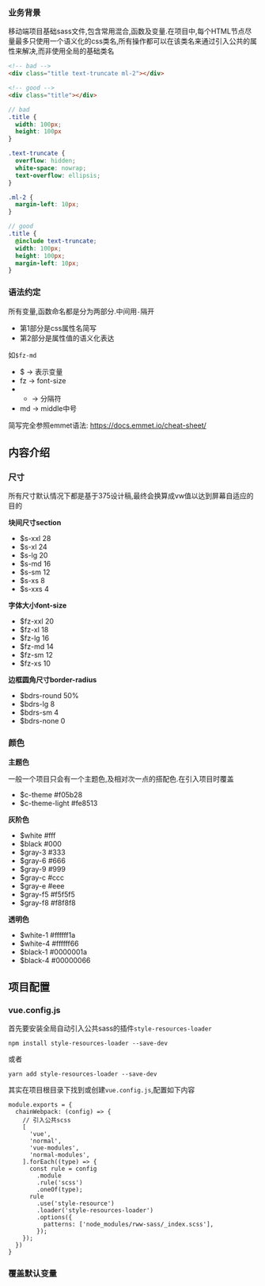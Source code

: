 ### 业务背景

移动端项目基础sass文件,包含常用混合,函数及变量.在项目中,每个HTML节点尽量最多只使用一个语义化的css类名,所有操作都可以在该类名来通过引入公共的属性来解决,而非使用全局的基础类名

```html
<!-- bad -->
<div class="title text-truncate ml-2"></div>

<!-- good -->
<div class="title"></div>
```

```scss
// bad
.title {
  width: 100px;
  height: 100px
}

.text-truncate {
  overflow: hidden;
  white-space: nowrap;
  text-overflow: ellipsis;
}

.ml-2 {
  margin-left: 10px;
}

// good
.title {
  @include text-truncate;
  width: 100px;
  height: 100px;
  margin-left: 10px;
}
```

### 语法约定
所有变量,函数命名都是分为两部分.中间用`-`隔开
- 第1部分是css属性名简写
- 第2部分是属性值的语义化表达

如`$fz-md`
- $ -> 表示变量
- fz -> font-size
- - -> 分隔符
- md -> middle中号

简写完全参照emmet语法: https://docs.emmet.io/cheat-sheet/

## 内容介绍

### 尺寸

所有尺寸默认情况下都是基于375设计稿,最终会换算成vw值以达到屏幕自适应的目的

**块间尺寸section**
- $s-xxl 28
- $s-xl 24
- $s-lg 20
- $s-md 16
- $s-sm 12
- $s-xs 8
- $s-xxs 4

**字体大小font-size**
- $fz-xxl 20
- $fz-xl 18
- $fz-lg 16
- $fz-md 14
- $fz-sm 12
- $fz-xs 10

**边框圆角尺寸border-radius**
- $bdrs-round 50%
- $bdrs-lg 8
- $bdrs-sm 4
- $bdrs-none 0


### 颜色

**主题色**

一般一个项目只会有一个主题色,及相对次一点的搭配色.在引入项目时覆盖
- $c-theme #f05b28
- $c-theme-light #fe8513

**灰阶色**
- $white #fff
- $black #000
- $gray-3 #333
- $gray-6 #666
- $gray-9 #999
- $gray-c #ccc
- $gray-e #eee
- $gray-f5 #f5f5f5
- $gray-f8 #f8f8f8

**透明色**
- $white-1 #ffffff1a
- $white-4 #ffffff66
- $black-1 #0000001a
- $black-4 #00000066

## 项目配置
### vue.config.js

首先要安装全局自动引入公共sass的插件`style-resources-loader`
```
npm install style-resources-loader --save-dev 
```
或者
```
yarn add style-resources-loader --save-dev
```

其实在项目根目录下找到或创建`vue.config.js`,配置如下内容

```
module.exports = {
  chainWebpack: (config) => {
    // 引入公共scss
    [
      'vue',
      'normal',
      'vue-modules',
      'normal-modules',
    ].forEach((type) => {
      const rule = config
        .module
        .rule('scss')
        .oneOf(type);
      rule
        .use('style-resource')
        .loader('style-resources-loader')
        .options({
          patterns: ['node_modules/rww-sass/_index.scss'],
        });
    });
  })
}
```

### 覆盖默认变量